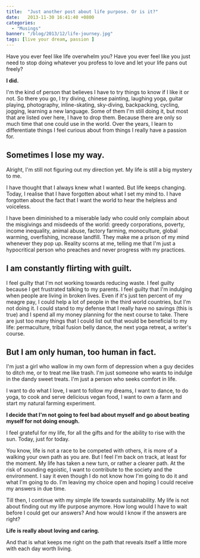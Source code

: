 ```yaml
---
title:  "Just another post about life purpose. Or is it?"
date:   2013-11-30 16:41:40 +0800
categories:
  - "Musings"
banner: "/blog/2013/12/life-journey.jpg"
tags: [live your dream, passion ]
---
```


Have you ever feel like life overwhelm you? Have you ever feel like you just need to stop doing whatever you profess to love and let your life pans out freely?

**I did.**

I'm the kind of person that believes I have to try things to know if I like it or not. So there you go, I try diving, chinese painting, laughing yoga, guitar playing, photography, inline-skating, sky-diving, backpacking, cycling, jogging, learning a new language. Some of them I'm still doing it, but most that are listed over here, I have to drop them. Because there are only so much time that one could use in the world. Over the years, I learn to differentiate things I feel curious about from things I really have a passion for.

## Sometimes I lose my way.
Alright, I'm still not figuring out my direction yet. My life is still a big mystery to me.

I have thought that I always knew what I wanted. But life keeps changing. Today, I realise that I have forgotten about what I set my mind to. I have forgotten about the fact that I want the world to hear the helpless and voiceless.

I have been diminished to a miserable lady who could only complain about the misgivings and misdeeds of the world: greedy corporations, poverty, income inequality, animal abuse, factory farming, monoculture, global warming, overfishing, increase landfill. They make me a prison of my mind whenever they pop up. Reality scorns at me, telling me that I'm just a hypocritical person who preaches and never progress with my practices.

## I am constantly flirting with guilt.
I feel guilty that I'm not working towards reducing waste. I feel guilty because I get frustrated talking to my parents. I feel guilty that I'm indulging when people are living in broken lives. Even if it's just ten percent of my meagre pay, I could help a lot of people in the third world countries, but I'm not doing it. I could stand to my defense that I really have no savings (this is true) and I spend all my money planning for the next course to take. There are just too many things that I could list out that would be beneficial to my life: permaculture, tribal fusion belly dance, the next yoga retreat, a writer's course.

## But I am only human, too human in fact.
I'm just a girl who wallow in my own form of depression when a guy decides to ditch me, or to treat me like trash. I'm just someone who wants to indulge in the dandy sweet treats. I'm just a person who seeks comfort in life.

I want to do what I love, I want to follow my dreams, I want to dance, to do yoga, to cook and serve delicious vegan food, I want to own a farm and start my natural farming experiment.

**I decide that I'm not going to feel bad about myself and go about beating myself for not doing enough.**

I feel grateful for my life, for all the gifts and for the ability to rise with the sun. Today, just for today.

You know, life is not a race to be competed with others, it is more of a walking your own path as you are. But I feel I'm back on track, at least for the moment. My life has taken a new turn, or rather a clearer path. At the risk of sounding egoistic, I want to contribute to the society and the environment. I say it even though I do not know how I'm going to do it and what I'm going to do. I'm leaving my choice open and hoping I could receive my answers in due time.

Till then, I continue with my simple life towards sustainability. My life is not about finding out my life purpose anymore. How long would I have to wait before I could get our answers? And how would I know if the answers are right?

**Life is really about loving and caring.**

And that is what keeps me right on the path that reveals itself a little more with each day worth living.
